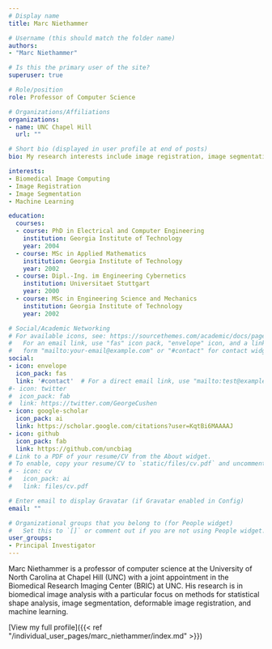 ```yaml
---
# Display name
title: Marc Niethammer

# Username (this should match the folder name)
authors:
- "Marc Niethammer"

# Is this the primary user of the site?
superuser: true

# Role/position
role: Professor of Computer Science

# Organizations/Affiliations
organizations:
- name: UNC Chapel Hill
  url: ""

# Short bio (displayed in user profile at end of posts)
bio: My research interests include image registration, image segmentation, shape analysis, machine learning, and biomedical applications.

interests:
- Biomedical Image Computing
- Image Registration
- Image Segmentation
- Machine Learning

education:
  courses:
  - course: PhD in Electrical and Computer Engineering
    institution: Georgia Institute of Technology
    year: 2004
  - course: MSc in Applied Mathematics
    institution: Georgia Institute of Technology
    year: 2002
  - course: Dipl.-Ing. im Engineering Cybernetics
    institution: Universitaet Stuttgart
    year: 2000
  - course: MSc in Engineering Science and Mechanics
    institution: Georgia Institute of Technology
    year: 2002

# Social/Academic Networking
# For available icons, see: https://sourcethemes.com/academic/docs/page-builder/#icons
#   For an email link, use "fas" icon pack, "envelope" icon, and a link in the
#   form "mailto:your-email@example.com" or "#contact" for contact widget.
social:
- icon: envelope
  icon_pack: fas
  link: '#contact'  # For a direct email link, use "mailto:test@example.org".
#- icon: twitter
#  icon_pack: fab
#  link: https://twitter.com/GeorgeCushen
- icon: google-scholar
  icon_pack: ai
  link: https://scholar.google.com/citations?user=KqtBi6MAAAAJ
- icon: github
  icon_pack: fab
  link: https://github.com/uncbiag
# Link to a PDF of your resume/CV from the About widget.
# To enable, copy your resume/CV to `static/files/cv.pdf` and uncomment the lines below.
# - icon: cv
#   icon_pack: ai
#   link: files/cv.pdf

# Enter email to display Gravatar (if Gravatar enabled in Config)
email: ""

# Organizational groups that you belong to (for People widget)
#   Set this to `[]` or comment out if you are not using People widget.
user_groups:
- Principal Investigator
---
```


Marc Niethammer is a professor of computer science at the University of North Carolina at Chapel Hill (UNC) with a joint appointment in the Biomedical Research Imaging Center (BRIC) at UNC. His research is in biomedical image analysis with a particular focus on methods for statistical shape analysis, image segmentation, deformable image registration, and machine learning.

[View my full profile]({{< ref "/individual_user_pages/marc_niethammer/index.md" >}})